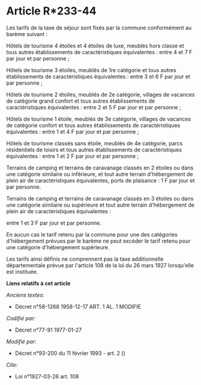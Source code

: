 # Article R*233-44

Les tarifs de la taxe de séjour sont fixés par la commune conformément au barème suivant :

Hôtels de tourisme 4 étoiles et 4 étoiles de luxe, meublés hors classe et tous autres établissements de caractéristiques
équivalentes : entre 4 et 7 F par jour et par personne ;

Hôtels de tourisme 3 étoiles, meublés de 1re catégorie et tous autres établissements de caractéristiques équivalentes : entre
3 et 6 F par jour et par personne ;

Hôtels de tourisme 2 étoiles, meublés de 2e catégorie, villages de vacances de catégorie grand confort et tous autres
établissements de caractéristiques équivalentes : entre 2 et 5 F par jour et par personne ;

Hôtels de tourisme 1 étoile, meublés de 3e catégorie, villages de vacances de catégorie confort et tous autres établissements
de caractéristiques équivalentes : entre 1 et 4 F par jour et par personne ;

Hôtels de tourisme classés sans étoile, meublés de 4e catégorie, parcs résidentiels de loisirs et tous autres établissements
de caractéristiques équivalentes : entre 1 et 2 F par jour et par personne ;

Terrains de camping et terrains de caravanage classés en 2 étoiles ou dans une catégorie similaire ou inférieure, et tout
autre terrain d'hébergement de plein air de caractéristiques équivalentes, ports de plaisance : 1 F par jour et par personne.

Terrains de camping et terrains de caravanage classés en 3 étoiles ou dans une catégorie similaire ou supérieure et tout
autre terrain d'hébergement de plein air de caractéristiques équivalentes :

entre 1 et 3 F par jour et par personne.

En aucun cas le tarif retenu par la commune pour une des catégories d'hébergement prévues par le barème ne peut excéder le
tarif retenu pour une catégorie d'hébergement supérieure.

Les tarifs ainsi définis ne comprennent pas la taxe additionnelle départementale prévue par l'article 108 de la loi du 26
mars 1927 lorsqu'elle est instituée.

**Liens relatifs à cet article**

_Anciens textes_:

  - Décret n°58-1268 1958-12-17 ART. 1 AL. 1 MODIFIE

_Codifié par_:

  - Décret n°77-91 1977-01-27

_Modifié par_:

  - Décret n°93-200 du 11 février 1993 - art. 2 ()

_Cite_:

  - Loi n°1927-03-26 art. 108
